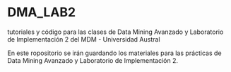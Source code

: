 # DMA_LAB2
tutoriales y código para las clases de Data Mining Avanzado y Laboratorio de Implementación 2 del MDM - Universidad Austral

En este ropositorio se irán guardando los materiales para las prácticas de Data Mining Avanzado y Laboratorio de Implementación 2. 
